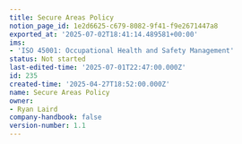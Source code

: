 ```yaml
---
title: Secure Areas Policy
notion_page_id: 1e2d6625-c679-8082-9f41-f9e2671447a8
exported_at: '2025-07-02T18:41:14.489581+00:00'
ims:
- 'ISO 45001: Occupational Health and Safety Management'
status: Not started
last-edited-time: '2025-07-01T22:47:00.000Z'
id: 235
created-time: '2025-04-27T18:52:00.000Z'
name: Secure Areas Policy
owner:
- Ryan Laird
company-handbook: false
version-number: 1.1
---
```


